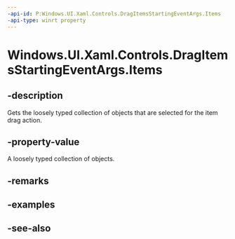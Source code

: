 ```yaml
---
-api-id: P:Windows.UI.Xaml.Controls.DragItemsStartingEventArgs.Items
-api-type: winrt property
---
```


<!-- Property syntax
public Windows.Foundation.Collections.IVector<object> Items { get; }
-->

# Windows.UI.Xaml.Controls.DragItemsStartingEventArgs.Items

## -description
Gets the loosely typed collection of objects that are selected for the item drag action.



## -property-value
A loosely typed collection of objects.

## -remarks

## -examples

## -see-also
